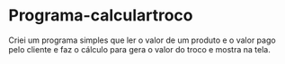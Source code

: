 # Programa-calculartroco
Criei um programa simples que ler o valor de um produto e o valor pago pelo cliente e faz o cálculo para gera o valor do troco e mostra na tela.
